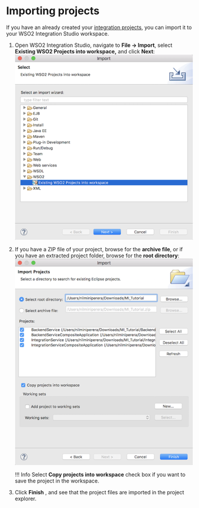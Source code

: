 # Importing projects

If you have an already created your [integration projects](../../develop/creating-projects), you can import it to
your WSO2 Integration Studio workspace.

1.  Open WSO2 Integration Studio, navigate to **File -> Import**, select **Existing WSO2 Projects into workspace,** and click **Next**:  
    ![Import ESB project](../assets/img/create_project/import_proj_dialog.png)
2.  If you have a ZIP file of your project, browse for the **archive file**, or if you have an extracted project folder, browse for the
    **root directory**:  
    ![Import ESB project](../assets/img/create_project/import_proj_select_folders.png)

    !!! Info
    	Select **Copy projects into workspace** check box if you want to save the project in the workspace.
    
3.  Click **Finish** , and see that the project files are imported in the project explorer.  